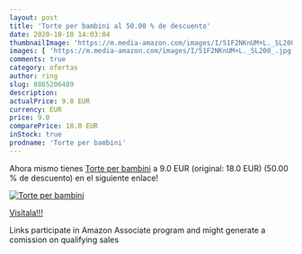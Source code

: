 ```yaml
---
layout: post
title: 'Torte per bambini al 50.00 % de descuento'
date: 2020-10-10 14:03:04
thumbnailImage: 'https://m.media-amazon.com/images/I/51F2NKnUM+L._SL200_.jpg'
images: [ 'https://m.media-amazon.com/images/I/51F2NKnUM+L._SL200_.jpg' ]
comments: true
category: ofertas
author: ring
slug: 8865206489
description:
actualPrice: 9.0 EUR
currency: EUR
price: 9.0
comparePrice: 18.0 EUR
inStock: true
prodname: 'Torte per bambini'
---
```


Ahora mismo tienes [Torte per bambini](https://www.amazon.it/dp/8865206489/?tag=tolees00-21) a 9.0 EUR (original: 18.0 EUR) (50.00 %  de descuento) en el siguiente enlace!

[![Torte per bambini](https://m.media-amazon.com/images/I/51F2NKnUM+L._SL200_.jpg)](https://www.amazon.it/dp/8865206489/?tag=tolees00-21)

[Visítala!!!](https://www.amazon.it/dp/8865206489/?tag=tolees00-21)

Links participate in Amazon Associate program and might generate a comission on qualifying sales
